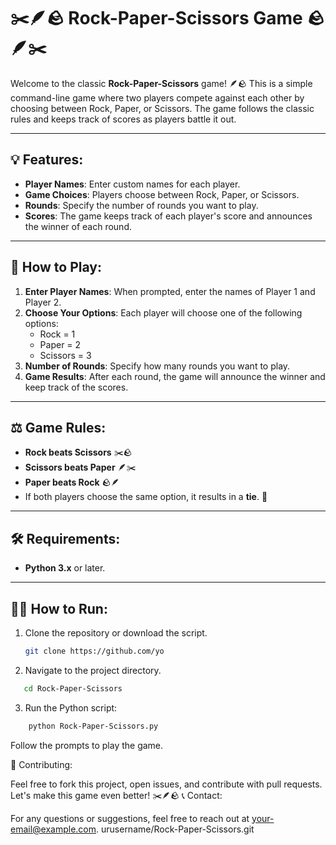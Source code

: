 # ✂️🪶🪨 Rock-Paper-Scissors Game 🪨🪶✂️

Welcome to the classic **Rock-Paper-Scissors** game! 🪶🪨 This is a simple command-line game where two players compete against each other by choosing between Rock, Paper, or Scissors. The game follows the classic rules and keeps track of scores as players battle it out.

---

## 💡 Features:
- **Player Names**: Enter custom names for each player.
- **Game Choices**: Players choose between Rock, Paper, or Scissors.
- **Rounds**: Specify the number of rounds you want to play.
- **Scores**: The game keeps track of each player's score and announces the winner of each round.

---

## 📖 How to Play:

1. **Enter Player Names**: When prompted, enter the names of Player 1 and Player 2.
2. **Choose Your Options**: Each player will choose one of the following options:
   - Rock = 1
   - Paper = 2
   - Scissors = 3
3. **Number of Rounds**: Specify how many rounds you want to play.
4. **Game Results**: After each round, the game will announce the winner and keep track of the scores.

---

## ⚖️ Game Rules:
- **Rock beats Scissors** ✂️🪨
- **Scissors beats Paper** 🪶✂️
- **Paper beats Rock** 🪨🪶
- If both players choose the same option, it results in a **tie**. 🤝

---

## 🛠️ Requirements:
- **Python 3.x** or later.

---

## 🧑‍💻 How to Run:

1. Clone the repository or download the script.
   ```bash
   git clone https://github.com/yo
2. Navigate to the project directory.
```bash
   cd Rock-Paper-Scissors                        
```
3. Run the Python script:
```bash
    python Rock-Paper-Scissors.py
```
Follow the prompts to play the game.

🎯 Contributing:

Feel free to fork this project, open issues, and contribute with pull requests. Let's make this game even better! ✂️🪶🪨
📞 Contact:

For any questions or suggestions, feel free to reach out at your-email@example.com.
urusername/Rock-Paper-Scissors.git

